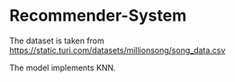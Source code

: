 # Recommender-System

The dataset is taken from https://static.turi.com/datasets/millionsong/song_data.csv

The model implements KNN. 
